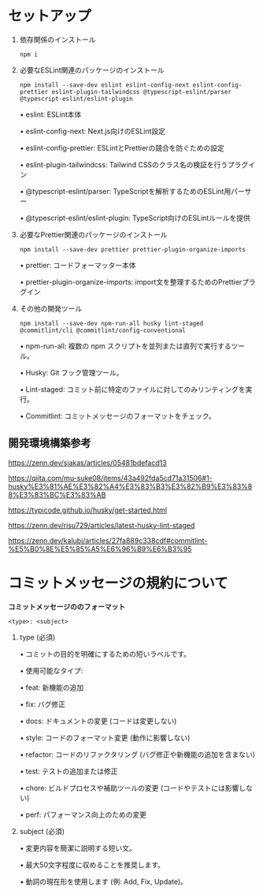 # セットアップ

1. 依存関係のインストール

   `npm i`

3. 必要なESLint関連のパッケージのインストール

   `npm install --save-dev eslint eslint-config-next eslint-config-prettier eslint-plugin-tailwindcss @typescript-eslint/parser @typescript-eslint/eslint-plugin`

   • eslint: ESLint本体

   • eslint-config-next: Next.js向けのESLint設定

   • eslint-config-prettier: ESLintとPrettierの競合を防ぐための設定

   • eslint-plugin-tailwindcss: Tailwind CSSのクラス名の検証を行うプラグイン

   • @typescript-eslint/parser: TypeScriptを解析するためのESLint用パーサー

   • @typescript-eslint/eslint-plugin: TypeScript向けのESLintルールを提供

5. 必要なPrettier関連のパッケージのインストール

   `npm install --save-dev prettier prettier-plugin-organize-imports`

   • prettier: コードフォーマッター本体

   • prettier-plugin-organize-imports: import文を整理するためのPrettierプラグイン

7. その他の開発ツール

   `npm install --save-dev npm-run-all husky lint-staged @commitlint/cli @commitlint/config-conventional`

   • npm-run-all: 複数の npm スクリプトを並列または直列で実行するツール。

   • Husky: Git フック管理ツール。

   • Lint-staged: コミット前に特定のファイルに対してのみリンティングを実行。

   • Commitlint: コミットメッセージのフォーマットをチェック。

## 開発環境構築参考

https://zenn.dev/siakas/articles/05481bdefacd13

https://qiita.com/mu-suke08/items/43a492fda5cd71a31506#1-husky%E3%81%AE%E3%82%A4%E3%83%B3%E3%82%B9%E3%83%88%E3%83%BC%E3%83%AB

https://typicode.github.io/husky/get-started.html

https://zenn.dev/risu729/articles/latest-husky-lint-staged

https://zenn.dev/kalubi/articles/27fa889c338cdf#commitlint-%E5%B0%8E%E5%85%A5%E6%96%B9%E6%B3%95

# コミットメッセージの規約について

**コミットメッセージののフォーマット**

`<type>: <subject>`

1. type (必須)

   • コミットの目的を明確にするための短いラベルです。

   • 使用可能なタイプ:

   • feat: 新機能の追加

   • fix: バグ修正

   • docs: ドキュメントの変更 (コードは変更しない)

   • style: コードのフォーマット変更 (動作に影響しない)

   • refactor: コードのリファクタリング (バグ修正や新機能の追加を含まない)

   • test: テストの追加または修正

   • chore: ビルドプロセスや補助ツールの変更 (コードやテストには影響しない)

   • perf: パフォーマンス向上のための変更

3. subject (必須)

   • 変更内容を簡潔に説明する短い文。

   • 最大50文字程度に収めることを推奨します。

   • 動詞の現在形を使用します (例: Add, Fix, Update)。
